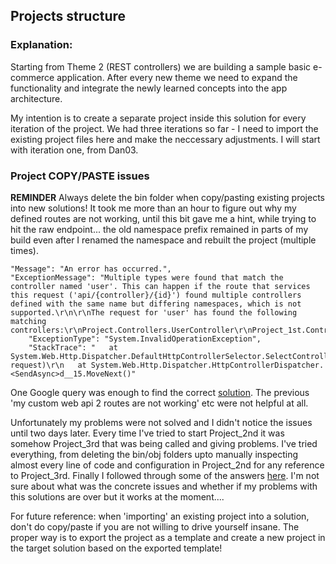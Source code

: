 ## Projects structure
### Explanation:

Starting from Theme 2 (REST controllers) we are building a sample basic e-commerce application. After every new theme we need to expand the functionality and integrate the newly learned concepts into the app architecture.  

My intention is to create a separate project inside this solution for every iteration of the project. We had three iterations so far - I need to import the existing project files here and make the neccessary adjustments. I will start with iteration one, from Dan03.  

### Project COPY/PASTE issues  

**REMINDER** Always delete the bin folder when copy/pasting existing projects into new solutions! It took me more than an hour to figure out why my defined routes are not working, until this bit gave me a hint, while trying to hit the raw endpoint... the old namespace prefix remained in parts of my build even after I renamed the namespace and rebuilt the project (multiple times). 

```
"Message": "An error has occurred.",
"ExceptionMessage": "Multiple types were found that match the controller named 'user'. This can happen if the route that services this request ('api/{controller}/{id}') found multiple controllers defined with the same name but differing namespaces, which is not supported.\r\n\r\nThe request for 'user' has found the following matching controllers:\r\nProject.Controllers.UserController\r\nProject_1st.Controllers.UserController",
    "ExceptionType": "System.InvalidOperationException",
    "StackTrace": "   at System.Web.Http.Dispatcher.DefaultHttpControllerSelector.SelectController(HttpRequestMessage request)\r\n   at System.Web.Http.Dispatcher.HttpControllerDispatcher.<SendAsync>d__15.MoveNext()"
```

One Google query was enough to find the correct [solution](https://stackoverflow.com/a/30518581/4486196). The previous 'my custom web api 2 routes are not working' etc were not helpful at all.  

Unfortunately my problems were not solved and I didn't notice the issues until two days later. Every time I've tried to start Project_2nd it was somehow Project_3rd that was being called and giving problems. I've tried everything, from deleting the bin/obj folders upto manually inspecting almost every line of code and configuration in Project_2nd for any reference to Project_3rd. Finally I followed through some of the answers [here](https://stackoverflow.com/questions/32780315/could-not-find-a-part-of-the-path-bin-roslyn-csc-exe). I'm not sure about what was the concrete issues and whether if my problems with this solutions are over but it works at the moment....   

For future reference: when 'importing' an existing project into a solution, don't do copy/paste if you are not willing to drive yourself insane. The proper way is to export the project as a template and create a new project in the target solution based on the exported template!  


